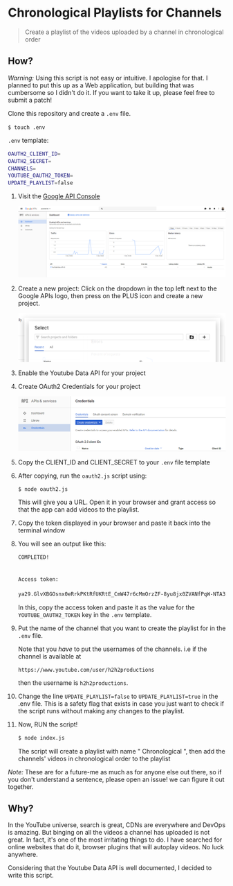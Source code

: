 # Chronological Playlists for Channels

> Create a playlist of the videos uploaded by a channel in chronological order


## How?

_Warning:_ Using this script is not easy or intuitive. I apologise for that. I planned
to put this up as a Web application, but building that was cumbersome so I
didn't do it. If you want to take it up, please feel free to submit a patch!

Clone this repository and create a `.env` file.

`$ touch .env`

`.env` template:

```sh
OAUTH2_CLIENT_ID=
OAUTH2_SECRET=
CHANNELS=
YOUTUBE_OAUTH2_TOKEN=
UPDATE_PLAYLIST=false
```

1. Visit the [Google API Console](https://console.developers.google.com/apis/)

    ![img](./img/api-console.png)

2. Create a new project: Click on the dropdown in the top left next to the
Google APIs logo, then press on the PLUS icon and create a new project.

    ![img](./img/create-project.png)

3. Enable the Youtube Data API for your project
4. Create OAuth2 Credentials for your project

    ![img](./img/create-credentials.png)

5. Copy the CLIENT_ID and CLIENT_SECRET to your `.env` file template
6. After copying, run the `oauth2.js` script using:

    ```sh
    $ node oauth2.js
    ```

    This will give you a URL. Open it in your browser and grant access so that the
    app can add videos to the playlist.

7. Copy the token displayed in your browser and paste it back into the terminal
window

8. You will see an output like this:

    ```sh
    COMPLETED!


    Access token:

    ya29.GlvXBGOsnx0eRrkPKtRfUKRtE_CmW47r6cMmOrzZF-8yu8jx0ZVANfPqW-NTA3qW7v8-HRbMbdH0U-xooYxRNZnEO9i5pjJT45tr7e4d1B1hLqiHadtysh8MK4Gm4
    ```

    In this, copy the access token and paste it as the value for the
    `YOUTUBE_OAUTH2_TOKEN` key in the `.env` template.

9. Put the name of the channel that you want to create the playlist for in the
    `.env` file.

    Note that you _have_ to put the usernames of the channels. i.e if the
    channel is available at

    ```
    https://www.youtube.com/user/h2h2productions
    ```

    then the username is `h2h2productions`.

10. Change the line `UPDATE_PLAYLIST=false` to `UPDATE_PLAYLIST=true` in the
    .env file. This is a safety flag that exists in case you just want to check
    if the script runs without making any changes to the playlist.

11. Now, RUN the script!

    ```sh
    $ node index.js
    ```

    The script will create a playlist with name "<Channels> Chronological <Date>",
    then add the channels' videos in chronological order to the playlist

_Note:_ These are for a future-me as much as for anyone else out there, so if
you don't understand a sentence, please open an issue! we can figure it out
together.

## Why?

In the YouTube universe, search is great, CDNs are everywhere and DevOps is
amazing. But binging on all the videos a channel has uploaded is not great. In
fact, it's one of the most irritating things to do. I have searched for online
websites that do it, browser plugins that will autoplay videos. No luck
anywhere.

Considering that the Youtube Data API is well documented, I decided to write
this script.
